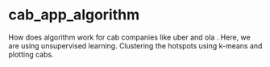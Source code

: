 # cab_app_algorithm
How  does algorithm work for cab companies like uber and ola .
Here, we are using unsupervised learning.
Clustering the hotspots using k-means and plotting cabs.

